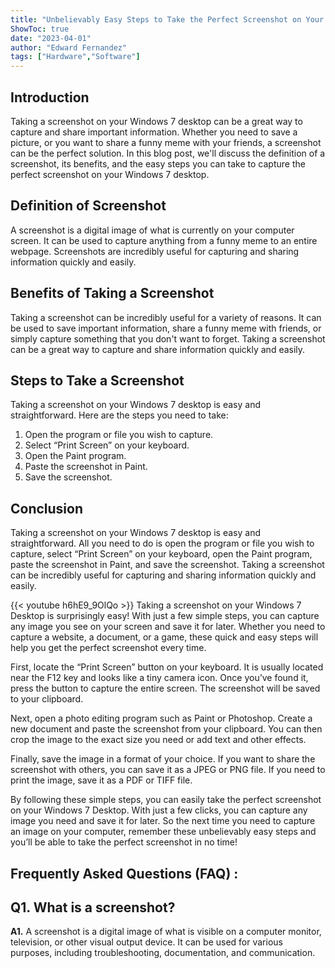 ```yaml
---
title: "Unbelievably Easy Steps to Take the Perfect Screenshot on Your Windows 7 Desktop!"
ShowToc: true 
date: "2023-04-01"
author: "Edward Fernandez" 
tags: ["Hardware","Software"]
---
```

## Introduction

Taking a screenshot on your Windows 7 desktop can be a great way to capture and share important information. Whether you need to save a picture, or you want to share a funny meme with your friends, a screenshot can be the perfect solution. In this blog post, we'll discuss the definition of a screenshot, its benefits, and the easy steps you can take to capture the perfect screenshot on your Windows 7 desktop. 

## Definition of Screenshot

A screenshot is a digital image of what is currently on your computer screen. It can be used to capture anything from a funny meme to an entire webpage. Screenshots are incredibly useful for capturing and sharing information quickly and easily.

## Benefits of Taking a Screenshot

Taking a screenshot can be incredibly useful for a variety of reasons. It can be used to save important information, share a funny meme with friends, or simply capture something that you don't want to forget. Taking a screenshot can be a great way to capture and share information quickly and easily.

## Steps to Take a Screenshot

Taking a screenshot on your Windows 7 desktop is easy and straightforward. Here are the steps you need to take:

1. Open the program or file you wish to capture.
2. Select “Print Screen” on your keyboard.
3. Open the Paint program.
4. Paste the screenshot in Paint.
5. Save the screenshot.

## Conclusion

Taking a screenshot on your Windows 7 desktop is easy and straightforward. All you need to do is open the program or file you wish to capture, select “Print Screen” on your keyboard, open the Paint program, paste the screenshot in Paint, and save the screenshot. Taking a screenshot can be incredibly useful for capturing and sharing information quickly and easily.

{{< youtube h6hE9_9OlQo >}} 
Taking a screenshot on your Windows 7 Desktop is surprisingly easy! With just a few simple steps, you can capture any image you see on your screen and save it for later. Whether you need to capture a website, a document, or a game, these quick and easy steps will help you get the perfect screenshot every time. 

First, locate the “Print Screen” button on your keyboard. It is usually located near the F12 key and looks like a tiny camera icon. Once you’ve found it, press the button to capture the entire screen. The screenshot will be saved to your clipboard. 

Next, open a photo editing program such as Paint or Photoshop. Create a new document and paste the screenshot from your clipboard. You can then crop the image to the exact size you need or add text and other effects. 

Finally, save the image in a format of your choice. If you want to share the screenshot with others, you can save it as a JPEG or PNG file. If you need to print the image, save it as a PDF or TIFF file. 

By following these simple steps, you can easily take the perfect screenshot on your Windows 7 Desktop. With just a few clicks, you can capture any image you need and save it for later. So the next time you need to capture an image on your computer, remember these unbelievably easy steps and you’ll be able to take the perfect screenshot in no time!

## Frequently Asked Questions (FAQ) :
## Q1. What is a screenshot?

**A1.** A screenshot is a digital image of what is visible on a computer monitor, television, or other visual output device. It can be used for various purposes, including troubleshooting, documentation, and communication.



